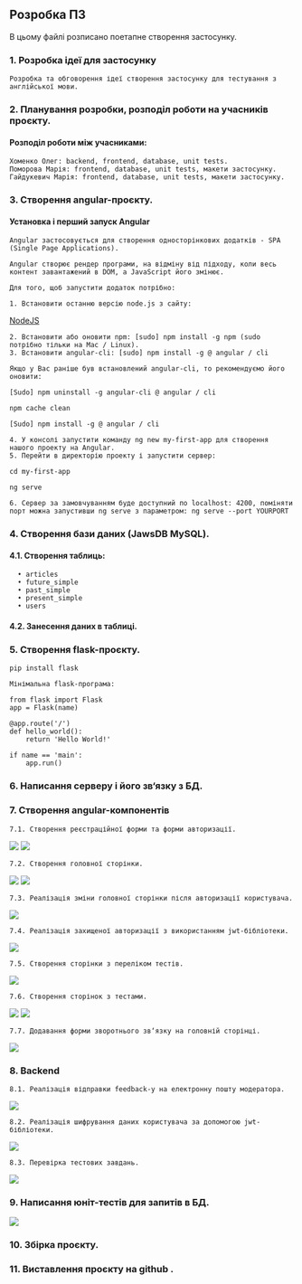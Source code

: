 ## Розробка ПЗ
В цьому файлі розписано поетапне створення застосунку.
### 1.	Розробка ідеї для застосунку
    Розробка та обговорення ідеї створення застосунку для тестування з англійської мови.
### 2.	Планування розробки, розподіл роботи на учасників проєкту.
#### Розподіл роботи між учасниками:
    Хоменко Олег: backend, frontend, database, unit tests.
    Поморова Марія: frontend, database, unit tests, макети застосунку.
    Гайдукевич Марія: frontend, database, unit tests, макети застосунку.
### 3.	Створення angular-проєкту.
#### Установка і перший запуск Angular
    Angular застосовується для створення односторінкових додатків - SPA (Single Page Applications).

    Angular створює рендер програми, на відміну від підходу, коли весь контент завантажений в DOM, а JavaScript його змінює.

    Для того, щоб запустити додаток потрібно:

    1. Встановити останню версію node.js з сайту:
[NodeJS](https://nodejs.org/en/)
    
    2. Встановити або оновити npm: [sudo] npm install -g npm (sudo потрібно тільки на Mac / Linux).
    3. Встановити angular-cli: [sudo] npm install -g @ angular / cli

    Якщо у Вас раніше був встановлений angular-cli, то рекомендуємо його оновити:

    [Sudo] npm uninstall -g angular-cli @ angular / cli

    npm cache clean

    [Sudo] npm install -g @ angular / cli

    4. У консолі запустити команду ng new my-first-app для створення нашого проекту на Angular.
    5. Перейти в директорію проекту і запустити сервер:

    cd my-first-app

    ng serve

    6. Сервер за замовчуванням буде доступний по localhost: 4200, поміняти порт можна запустивши ng serve з параметром: ng serve --port YOURPORT

### 4.	Створення бази даних (JawsDB MySQL).
#### 4.1. Створення таблиць:
	  •	articles
	  •	future_simple
	  •	past_simple
	  •	present_simple
	  •	users
#### 4.2. Занесення даних в таблиці.
### 5.	Створення flask-проєкту.
    pip install flask
    
    Мінімальна flask-програма:
    
    from flask import Flask
    app = Flask(name)

    @app.route('/')
    def hello_world():
        return 'Hello World!'

    if name == 'main':
        app.run()
### 6.	Написання серверу і його зв‘язку з БД.
### 7.	Створення angular-компонентів
    7.1. Створення реєстраційної форми та форми авторизації.
![](https://github.com/Oleh-Khomenko/Tryeng/blob/main/docs/images/F6CE6B00-2593-4A7A-84B6-E3342AF1AE37.png)
![](https://github.com/Oleh-Khomenko/Tryeng/blob/main/docs/images/4B741A73-0F02-478C-8BF2-63BC19EA31EC.png)
   
    7.2. Створення головної сторінки.
![](https://github.com/Oleh-Khomenko/Tryeng/blob/main/docs/images/F9BDDBB2-2DC8-4B13-AD98-6922156D6FF7.png)
![](https://github.com/Oleh-Khomenko/Tryeng/blob/main/docs/images/B82D1C39-5BF6-49F7-8B0E-75FF2DCA6BD0.png)

    7.3. Реалізація зміни головної сторінки після авторизації користувача.
![](https://github.com/Oleh-Khomenko/Tryeng/blob/main/docs/images/4AEEECE0-1A12-4D10-9D5F-4CFB5BE3EB06.png)

    7.4. Реалізація захищеної авторизації з використанням jwt-бібліотеки.
![](https://github.com/Oleh-Khomenko/Tryeng/blob/main/docs/images/CAA31E54-EC26-414F-B7C6-C683A996ACCF.png)
    
    7.5. Створення сторінки з переліком тестів.
![](https://github.com/Oleh-Khomenko/Tryeng/blob/main/docs/images/595DF5C1-55E5-4939-9971-A0CA96DEF692.png)
    
    7.6. Створення сторінок з тестами.
![](https://github.com/Oleh-Khomenko/Tryeng/blob/main/docs/images/A56F0E45-8811-4C51-924F-424A9A411B4D.png)
![](https://github.com/Oleh-Khomenko/Tryeng/blob/main/docs/images/DDA2E2C4-9B15-4064-94BC-923A120E180F.png)
    
    7.7. Додавання форми зворотнього зв‘язку на головній сторінці.
![](https://github.com/Oleh-Khomenko/Tryeng/blob/main/docs/images/2D4D6A66-05C0-483E-BBB4-52BEC37411C7.png)

### 8.	Backend 
    8.1. Реалізація відправки feedback-у на електронну пошту модератора.
![](https://github.com/Oleh-Khomenko/Tryeng/blob/main/docs/images/3A734603-2CCD-4156-96C8-4A23B078B3DC.png)
    
    8.2. Реалізація шифрування даних користувача за допомогою jwt-бібліотеки.
![](https://github.com/Oleh-Khomenko/Tryeng/blob/main/docs/images/CF5C610F-7F66-46FF-B69B-791E97564BC3.png)
    
    8.3. Перевірка тестових завдань.
![](https://github.com/Oleh-Khomenko/Tryeng/blob/main/docs/images/5B396AF1-7E65-4BCB-A30D-202C337561D1.png)
### 9.	Написання юніт-тестів для запитів в БД.
![](https://github.com/Oleh-Khomenko/Tryeng/blob/main/docs/images/77312545-6F72-44AD-BE70-785ACF692DF5.png)
### 10.	Збірка проєкту.
### 11.	Виставлення проєкту на github .

